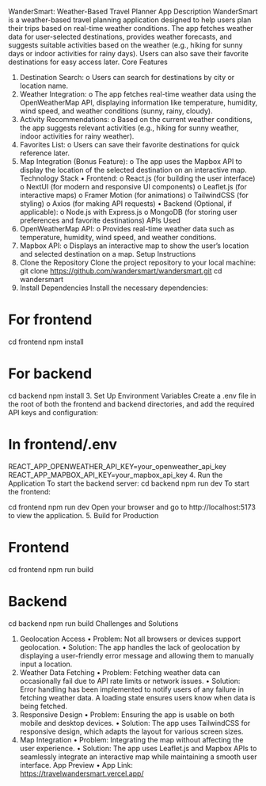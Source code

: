 WanderSmart: Weather-Based Travel Planner
App Description
WanderSmart is a weather-based travel planning application designed to help users plan their trips based on real-time weather conditions. The app fetches weather data for user-selected destinations, provides weather forecasts, and suggests suitable activities based on the weather (e.g., hiking for sunny days or indoor activities for rainy days). Users can also save their favorite destinations for easy access later.
Core Features
1.	Destination Search:
o	Users can search for destinations by city or location name.
2.	Weather Integration:
o	The app fetches real-time weather data using the OpenWeatherMap API, displaying information like temperature, humidity, wind speed, and weather conditions (sunny, rainy, cloudy).
3.	Activity Recommendations:
o	Based on the current weather conditions, the app suggests relevant activities (e.g., hiking for sunny weather, indoor activities for rainy weather).
4.	Favorites List:
o	Users can save their favorite destinations for quick reference later.
5.	Map Integration (Bonus Feature):
o	The app uses the Mapbox API to display the location of the selected destination on an interactive map.
Technology Stack
•	Frontend:
o	React.js (for building the user interface)
o	NextUI (for modern and responsive UI components)
o	Leaflet.js (for interactive maps)
o	Framer Motion (for animations)
o	TailwindCSS (for styling)
o	Axios (for making API requests)
•	Backend (Optional, if applicable):
o	Node.js with Express.js
o	MongoDB (for storing user preferences and favorite destinations)
APIs Used
1.	OpenWeatherMap API:
o	Provides real-time weather data such as temperature, humidity, wind speed, and weather conditions.
2.	Mapbox API:
o	Displays an interactive map to show the user’s location and selected destination on a map.
Setup Instructions
1. Clone the Repository
Clone the project repository to your local machine:
git clone https://github.com/wandersmart/wandersmart.git
cd wandersmart
2. Install Dependencies
Install the necessary dependencies:
# For frontend
cd frontend
npm install

# For backend 
cd backend
npm install
3. Set Up Environment Variables
Create a .env file in the root of both the frontend and backend directories, and add the required API keys and configuration:
# In frontend/.env
REACT_APP_OPENWEATHER_API_KEY=your_openweather_api_key
REACT_APP_MAPBOX_API_KEY=your_mapbox_api_key
4. Run the Application
To start the backend server:
cd backend
npm run dev
To start the frontend:

cd frontend
npm run dev
Open your browser and go to http://localhost:5173 to view the application.
5. Build for Production
# Frontend
cd frontend
npm run build

# Backend 
cd backend
npm run build
Challenges and Solutions
1. Geolocation Access
•	Problem: Not all browsers or devices support geolocation.
•	Solution: The app handles the lack of geolocation by displaying a user-friendly error message and allowing them to manually input a location.
2. Weather Data Fetching
•	Problem: Fetching weather data can occasionally fail due to API rate limits or network issues.
•	Solution: Error handling has been implemented to notify users of any failure in fetching weather data. A loading state ensures users know when data is being fetched.
3. Responsive Design
•	Problem: Ensuring the app is usable on both mobile and desktop devices.
•	Solution: The app uses TailwindCSS for responsive design, which adapts the layout for various screen sizes.
4. Map Integration
•	Problem: Integrating the map without affecting the user experience.
•	Solution: The app uses Leaflet.js and Mapbox APIs to seamlessly integrate an interactive map while maintaining a smooth user interface.
App Preview
•	App Link: https://travelwandersmart.vercel.app/

